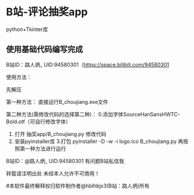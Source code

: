 # B站-评论抽奖app
python+Tkinter库


## 使用基础代码编写完成

B站ID：路人炳_
UID:94580301（https://space.bilibili.com/94580301

使用方法：

先解压

第一种方法：
直接运行B_choujiang.exe文件

第二种方法(需修改代码的选择第二种)：
0.添加字体SourceHanSansHWTC-Bold.otf（可自行修改字体）
1. 打开 抽奖app/B_choujiang.py 修改代码
2. 安装pyinstaller库
3.打包 pyinstaller -D -w -i logo.ico B_choujiang.py
再按照第一种方法进行运行

B站ID：@路人炳_ 
UID:94580301
有问题B站私信我


转载请注明出处
未经本人允许不可商用！

#本软件最终解释权归软件制作者@hblhbjx3(B站：路人炳)所有
